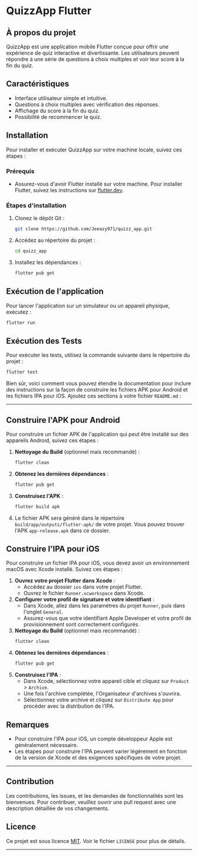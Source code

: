 # QuizzApp Flutter

## À propos du projet

QuizzApp est une application mobile Flutter conçue pour offrir une expérience de quiz interactive et divertissante. Les utilisateurs peuvent répondre à une série de questions à choix multiples et voir leur score à la fin du quiz.

## Caractéristiques

- Interface utilisateur simple et intuitive.
- Questions à choix multiples avec vérification des réponses.
- Affichage du score à la fin du quiz.
- Possibilité de recommencer le quiz.

## Installation

Pour installer et exécuter QuizzApp sur votre machine locale, suivez ces étapes :

### Prérequis

- Assurez-vous d'avoir Flutter installé sur votre machine. Pour installer Flutter, suivez les instructions sur [flutter.dev](https://flutter.dev/docs/get-started/install).

### Étapes d'installation

1. Clonez le dépôt Git :
   ```bash
   git clone https://github.com/Jeeazy971/quizz_app.git
   ```
2. Accédez au répertoire du projet :
   ```bash
   cd quizz_app
   ```
3. Installez les dépendances :
   ```bash
   flutter pub get
   ```

## Exécution de l'application

Pour lancer l'application sur un simulateur ou un appareil physique, exécutez :

```bash
flutter run
```

## Exécution des Tests

Pour exécuter les tests, utilisez la commande suivante dans le répertoire du projet :

```bash
flutter test
```

Bien sûr, voici comment vous pouvez étendre la documentation pour inclure des instructions sur la façon de construire les fichiers APK pour Android et les fichiers IPA pour iOS. Ajoutez ces sections à votre fichier `README.md` :

---

## Construire l'APK pour Android

Pour construire un fichier APK de l'application qui peut être installé sur des appareils Android, suivez ces étapes :

1. **Nettoyage du Build** (optionnel mais recommandé) :
   ```bash
   flutter clean
   ```
2. **Obtenez les dernières dépendances** :
   ```bash
   flutter pub get
   ```
3. **Construisez l'APK** :
   ```bash
   flutter build apk
   ```
4. Le fichier APK sera généré dans le répertoire `build/app/outputs/flutter-apk/` de votre projet. Vous pouvez trouver l'APK `app-release.apk` dans ce dossier.

## Construire l'IPA pour iOS

Pour construire un fichier IPA pour iOS, vous devez avoir un environnement macOS avec Xcode installé. Suivez ces étapes :

1. **Ouvrez votre projet Flutter dans Xcode** :
   - Accédez au dossier `ios` dans votre projet Flutter.
   - Ouvrez le fichier `Runner.xcworkspace` dans Xcode.
2. **Configurer votre profil de signature et votre identifiant** :
   - Dans Xcode, allez dans les paramètres du projet `Runner`, puis dans l'onglet `General`.
   - Assurez-vous que votre identifiant Apple Developer et votre profil de provisionnement sont correctement configurés.
3. **Nettoyage du Build** (optionnel mais recommandé) :
   ```bash
   flutter clean
   ```
4. **Obtenez les dernières dépendances** :
   ```bash
   flutter pub get
   ```
5. **Construisez l'IPA** :
   - Dans Xcode, sélectionnez votre appareil cible et cliquez sur `Product` > `Archive`.
   - Une fois l'archive complétée, l'Organisateur d'archives s'ouvrira.
   - Sélectionnez votre archive et cliquez sur `Distribute App` pour procéder avec la distribution de l'IPA.

## Remarques

- Pour construire l'IPA pour iOS, un compte développeur Apple est généralement nécessaire.
- Les étapes pour construire l'IPA peuvent varier légèrement en fonction de la version de Xcode et des exigences spécifiques de votre projet.

---

## Contribution

Les contributions, les issues, et les demandes de fonctionnalités sont les bienvenues. Pour contribuer, veuillez ouvrir une pull request avec une description détaillée de vos changements.

## Licence

Ce projet est sous licence [MIT](https://opensource.org/licenses/MIT). Voir le fichier `LICENSE` pour plus de détails.

---


